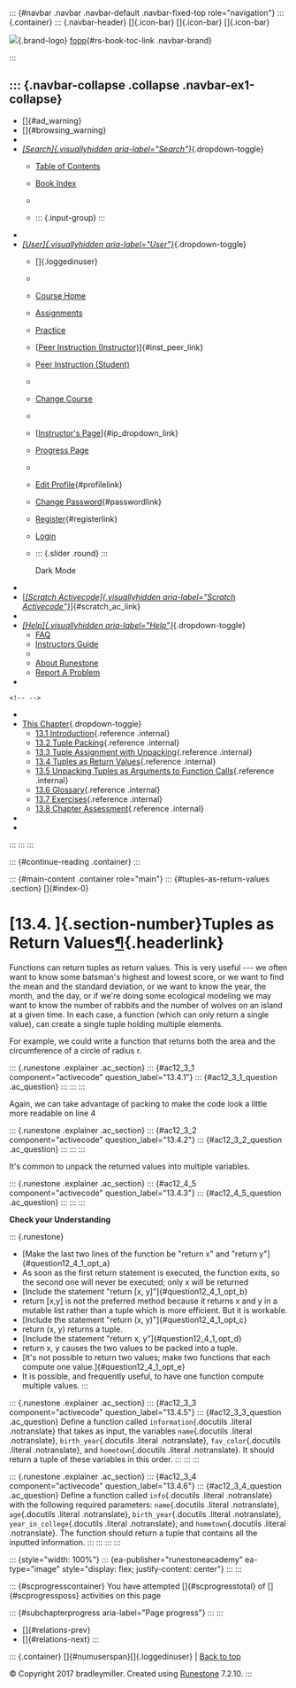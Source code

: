::: {#navbar .navbar .navbar-default .navbar-fixed-top role="navigation"}
::: {.container}
::: {.navbar-header}
[]{.icon-bar} []{.icon-bar} []{.icon-bar}

<div>

[![](../_static/img/RAIcon.png)](/runestone/default/user/login){.brand-logo}
[fopp](../index.html){#rs-book-toc-link .navbar-brand}

</div>
:::

::: {.navbar-collapse .collapse .navbar-ex1-collapse}
-   
-   []{#ad_warning}
-   []{#browsing_warning}
-   
-   [*[Search]{.visuallyhidden
    aria-label="Search"}*](#){.dropdown-toggle}
    -   [Table of Contents](../index.html)

    -   [Book Index](../genindex.html)

    -   

    -   ::: {.input-group}
        :::
-   
-   [*[User]{.visuallyhidden aria-label="User"}*](#){.dropdown-toggle}
    -   []{.loggedinuser}

    -   

    -   [Course Home](/ns/course/index)

    -   [Assignments](/assignment/student/chooseAssignment)

    -   [Practice](/runestone/assignments/practice)

    -   [[Peer Instruction
        (Instructor)](/runestone/peer/instructor.html)]{#inst_peer_link}

    -   [Peer Instruction (Student)](/runestone/peer/student.html)

    -   

    -   [Change Course](/runestone/default/courses)

    -   

    -   [[Instructor\'s
        Page](/runestone/admin/index)]{#ip_dropdown_link}

    -   [Progress Page](/runestone/dashboard/studentreport)

    -   

    -   [Edit Profile](/runestone/default/user/profile){#profilelink}

    -   [Change
        Password](/runestone/default/user/change_password){#passwordlink}

    -   [Register](/runestone/default/user/register){#registerlink}

    -   [Login](#)

    -   ::: {.slider .round}
        :::

        Dark Mode
-   
-   [[*[Scratch Activecode]{.visuallyhidden
    aria-label="Scratch Activecode"}*](javascript:runestoneComponents.popupScratchAC())]{#scratch_ac_link}
-   
-   [*[Help]{.visuallyhidden aria-label="Help"}*](#){.dropdown-toggle}
    -   [FAQ](http://runestoneinteractive.org/pages/faq.html)
    -   [Instructors Guide](https://guide.runestone.academy)
    -   
    -   [About Runestone](http://runestoneinteractive.org)
    -   [Report A
        Problem](/runestone/default/reportabug?course=fopp&page=TuplesasReturnValues)
-   

```{=html}
<!-- -->
```
-   
-   [This Chapter](../index.html){.dropdown-toggle}
    -   [13.1 Introduction](TuplePacking-Intro.html){.reference
        .internal}
    -   [13.2 Tuple Packing](TuplePacking.html){.reference .internal}
    -   [13.3 Tuple Assignment with
        Unpacking](TupleAssignmentwithunpacking.html){.reference
        .internal}
    -   [13.4 Tuples as Return
        Values](TuplesasReturnValues.html){.reference .internal}
    -   [13.5 Unpacking Tuples as Arguments to Function
        Calls](UnpackingArgumentsToFunctions.html){.reference .internal}
    -   [13.6 Glossary](Glossary.html){.reference .internal}
    -   [13.7 Exercises](Exercises.html){.reference .internal}
    -   [13.8 Chapter Assessment](ChapterAssessment.html){.reference
        .internal}
-   
-   
:::
:::
:::

::: {#continue-reading .container}
:::

::: {#main-content .container role="main"}
::: {#tuples-as-return-values .section}
[]{#index-0}

[13.4. ]{.section-number}Tuples as Return Values[¶](#tuples-as-return-values "Permalink to this heading"){.headerlink}
======================================================================================================================

Functions can return tuples as return values. This is very useful --- we
often want to know some batsman's highest and lowest score, or we want
to find the mean and the standard deviation, or we want to know the
year, the month, and the day, or if we're doing some ecological modeling
we may want to know the number of rabbits and the number of wolves on an
island at a given time. In each case, a function (which can only return
a single value), can create a single tuple holding multiple elements.

For example, we could write a function that returns both the area and
the circumference of a circle of radius r.

::: {.runestone .explainer .ac_section}
::: {#ac12_3_1 component="activecode" question_label="13.4.1"}
::: {#ac12_3_1_question .ac_question}
:::
:::
:::

Again, we can take advantage of packing to make the code look a little
more readable on line 4

::: {.runestone .explainer .ac_section}
::: {#ac12_3_2 component="activecode" question_label="13.4.2"}
::: {#ac12_3_2_question .ac_question}
:::
:::
:::

It's common to unpack the returned values into multiple variables.

::: {.runestone .explainer .ac_section}
::: {#ac12_4_5 component="activecode" question_label="13.4.3"}
::: {#ac12_4_5_question .ac_question}
:::
:::
:::

**Check your Understanding**

::: {.runestone}
-   [Make the last two lines of the function be \"return x\" and
    \"return y\"]{#question12_4_1_opt_a}
-   As soon as the first return statement is executed, the function
    exits, so the second one will never be executed; only x will be
    returned
-   [Include the statement \"return \[x, y\]\"]{#question12_4_1_opt_b}
-   return \[x,y\] is not the preferred method because it returns x and
    y in a mutable list rather than a tuple which is more efficient. But
    it is workable.
-   [Include the statement \"return (x, y)\"]{#question12_4_1_opt_c}
-   return (x, y) returns a tuple.
-   [Include the statement \"return x, y\"]{#question12_4_1_opt_d}
-   return x, y causes the two values to be packed into a tuple.
-   [It\'s not possible to return two values; make two functions that
    each compute one value.]{#question12_4_1_opt_e}
-   It is possible, and frequently useful, to have one function compute
    multiple values.
:::

::: {.runestone .explainer .ac_section}
::: {#ac12_3_3 component="activecode" question_label="13.4.5"}
::: {#ac12_3_3_question .ac_question}
Define a function called `information`{.docutils .literal .notranslate}
that takes as input, the variables `name`{.docutils .literal
.notranslate}, `birth_year`{.docutils .literal .notranslate},
`fav_color`{.docutils .literal .notranslate}, and `hometown`{.docutils
.literal .notranslate}. It should return a tuple of these variables in
this order.
:::
:::
:::

::: {.runestone .explainer .ac_section}
::: {#ac12_3_4 component="activecode" question_label="13.4.6"}
::: {#ac12_3_4_question .ac_question}
Define a function called `info`{.docutils .literal .notranslate} with
the following required parameters: `name`{.docutils .literal
.notranslate}, `age`{.docutils .literal .notranslate},
`birth_year`{.docutils .literal .notranslate},
`year_in_college`{.docutils .literal .notranslate}, and
`hometown`{.docutils .literal .notranslate}. The function should return
a tuple that contains all the inputted information.
:::
:::
:::
:::

::: {style="width: 100%"}
::: {ea-publisher="runestoneacademy" ea-type="image" style="display: flex; justify-content: center"}
:::
:::

::: {#scprogresscontainer}
You have attempted []{#scprogresstotal} of []{#scprogressposs}
activities on this page

::: {#subchapterprogress aria-label="Page progress"}
:::
:::

-   [[](TupleAssignmentwithunpacking.html)]{#relations-prev}
-   [[](UnpackingArgumentsToFunctions.html)]{#relations-next}
:::

::: {.container}
[]{#numuserspan}[]{.loggedinuser} \| [Back to top](#)

© Copyright 2017 bradleymiller. Created using
[Runestone](http://runestoneinteractive.org/) 7.2.10.
:::

